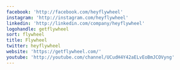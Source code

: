 ```yaml
---
facebook: 'http://facebook.com/heyflywheel'
instagram: 'http://instagram.com/heyflywheel'
linkedin: 'http://linkedin.com/company/heyflywheel'
logohandle: getflywheel
sort: flywheel
title: Flywheel
twitter: heyflywheel
website: 'https://getflywheel.com/'
youtube: 'http://youtube.com/channel/UCudH4Y42aELvEoBmJCOVyng'
---
```

